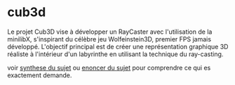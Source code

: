 # cub3d

Le projet Cub3D vise à développer un RayCaster avec l'utilisation de la minilibX, s'inspirant du célèbre jeu Wolfeinstein3D, premier FPS jamais développé. L'objectif principal est de créer une représentation graphique 3D réaliste à l'intérieur d'un labyrinthe en utilisant la technique du ray-casting.

voir [synthese du sujet](./documentation/synthese_subject.md) ou [enoncer du sujet](./documentation/fr.subject.pdf) pour comprendre ce qui es exactement demande.
